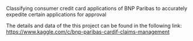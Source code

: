 Classifying consumer credit card applications of BNP Paribas to accurately expedite certain applications for approval

The details and data of the this project can be found in the following link: 
https://www.kaggle.com/c/bnp-paribas-cardif-claims-management
